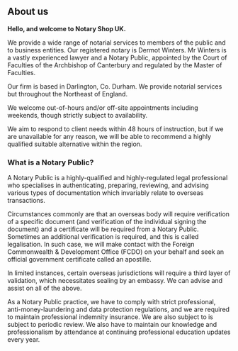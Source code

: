## About us

**Hello, and welcome to Notary Shop UK.**

We provide a wide range of notarial services to members of the public and to
business entities. Our registered notary is Dermot Winters. 
Mr Winters is a vastly experienced lawyer and a Notary Public, appointed by the Court of Faculties of the
Archbishop of Canterbury and regulated by the Master of Faculties. 

Our firm is based in Darlington, Co. Durham.  We provide notarial services but throughout the Northeast of England.

We welcome out-of-hours and/or off-site appointments including weekends, though
strictly subject to availability.

We aim to respond to client needs within 48 hours of instruction, but if we are
unavailable for any reason, we will be able to recommend a highly qualified
suitable alternative within the region.

### What is a Notary Public?

A Notary Public is a highly-qualified and highly-regulated legal professional
who specialises in authenticating, preparing, reviewing, and advising various
types of documentation which invariably relate to overseas transactions.

Circumstances commonly are that an overseas body will require verification of a
specific document (and verification of the individual signing the document) and
a certificate will be required from a Notary Public. Sometimes an additional
verification is required, and this is called legalisation. In such case, we will
make contact with the Foreign Commonwealth & Development Office (FCDO) on your
behalf and seek an official government certificate called an apostille.

In limited instances, certain overseas jurisdictions will require a third layer
of validation, which necessitates sealing by an embassy. We can advise and
assist on all of the above.

As a Notary Public practice, we have to comply with strict professional,
anti-money-laundering and data protection regulations, and we are required to
maintain professional indemnity insurance. We are also subject to is subject to
periodic review. We also have to maintain our knowledge and professionalism by
attendance at continuing professional education updates every year.
